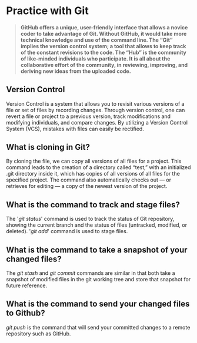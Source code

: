 # Practice with Git

>#### **GitHub** offers a unique, user-friendly interface that allows a novice coder to take advantage of Git. Without GitHub, it would take more technical knowledge and use of the command line. The “**Git**” implies the version control system; a tool that allows  to keep track of the constant revisions to the code. The “**Hub**” is the community of like-minded individuals who participate. It is all about the collaborative effort of the community, in reviewing, improving, and deriving new ideas from the uploaded code.


## Version Control
Version Control is a system that allows you to revisit various versions of a file or set of files by recording changes. Through version control, one can revert a file or project to a previous version, track modifications and modifying individuals, and compare changes. By utilizing a Version Control System (VCS), mistakes with files can easily be rectified.

## What is cloning in Git?
By cloning the file, we can copy all versions of all files for a project. This command leads to the creation of a directory called “test,” with an initialized .git directory inside it, which has copies of all versions of all files for the specified project. The command also automatically checks out — or retrieves for editing — a copy of the newest version of the project.

## What is the command to track and stage files?
The '*git status*' command is used to track the status of Git repository, showing the current branch and the status of files (untracked, modified, or deleted). '*git add*' command is used to stage files.

## What is the command to take a snapshot of your changed files?
The *git stash* and *git commit* commands are similar in that both take a snapshot of modified files in the git working tree and store that snapshot for future reference. 

## What is the command to send your changed files to Github?
*git push* is the command that will send your committed changes to a remote repository such as GitHub.
